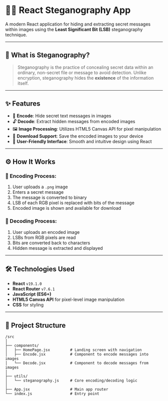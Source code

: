 # 🕵️‍♂️ React Steganography App

A modern React application for hiding and extracting secret messages within images using the **Least Significant Bit (LSB)** steganography technique.

---

## 🧠 What is Steganography?

> Steganography is the practice of concealing secret data within an ordinary, non-secret file or message to avoid detection. Unlike encryption, steganography hides the **existence** of the information itself.

---

## ✨ Features

- 🔐 **Encode**: Hide secret text messages in images
- 🔓 **Decode**: Extract hidden messages from encoded images
- 🖼️ **Image Processing**: Utilizes HTML5 Canvas API for pixel manipulation
- 💾 **Download Support**: Save the encoded images to your device
- 🧭 **User-Friendly Interface**: Smooth and intuitive design using React

---

## ⚙️ How It Works

### 🔧 Encoding Process:
1. User uploads a `.png` image
2. Enters a secret message
3. The message is converted to binary
4. LSB of each RGB pixel is replaced with bits of the message
5. Encoded image is shown and available for download

### 🧵 Decoding Process:
1. User uploads an encoded image
2. LSBs from RGB pixels are read
3. Bits are converted back to characters
4. Hidden message is extracted and displayed

---

## 🛠️ Technologies Used

- **React** `v19.1.0`
- **React Router** `v7.6.1`
- **JavaScript (ES6+)**
- **HTML5 Canvas API** for pixel-level image manipulation
- **CSS** for styling

---

## 📁 Project Structure

```plaintext
/src
│
├── components/
│   ├── HomePage.jsx         # Landing screen with navigation
│   ├── Encode.jsx           # Component to encode messages into images
│   └── Decode.jsx           # Component to decode messages from images
│
├── utils/
│   └── steganography.js     # Core encoding/decoding logic
│
├── App.jsx                  # Main app router
└── index.js                 # Entry point
